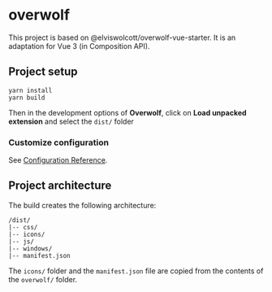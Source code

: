 # overwolf

This project is based on @elviswolcott/overwolf-vue-starter. It is an adaptation for Vue 3 (in Composition API).

## Project setup
```
yarn install
yarn build
```
Then in the development options of **Overwolf**, click on **Load unpacked extension** and select the `dist/` folder

### Customize configuration
See [Configuration Reference](https://cli.vuejs.org/config/).

## Project architecture

The build creates the following architecture:

```
/dist/
|-- css/
|-- icons/
|-- js/
|-- windows/
|-- manifest.json
```

The `icons/` folder and the `manifest.json` file are copied from the contents of the `overwolf/` folder.
